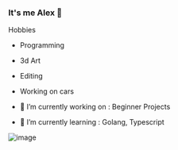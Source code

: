 ### It's me Alex 👋

Hobbies
- Programming
- 3d Art
- Editing
- Working on cars

- 🔭 I’m currently working on : Beginner Projects
- 🌱 I’m currently learning : Golang, Typescript

![image](https://github.com/alex9sm/alex9sm/assets/149096357/0591aeae-e396-42df-a0ef-928d4821d04c.gif)
